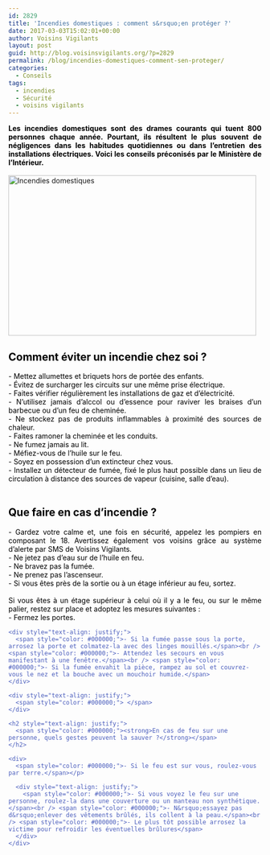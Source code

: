 ```yaml
---
id: 2829
title: 'Incendies domestiques : comment s&rsquo;en protéger ?'
date: 2017-03-03T15:02:01+00:00
author: Voisins Vigilants
layout: post
guid: http://blog.voisinsvigilants.org/?p=2829
permalink: /blog/incendies-domestiques-comment-sen-proteger/
categories:
  - Conseils
tags:
  - incendies
  - Sécurité
  - voisins vigilants
---
```

<div style="color: #4b5ebd; text-align: justify;">
  <span style="color: #000000;"><strong>Les incendies domestiques sont des drames courants qui tuent 800 personnes chaque année. Pourtant, ils résultent le plus souvent de négligences dans les habitudes quotidiennes ou dans l’entretien des installations électriques. Voici les conseils préconisés par le Ministère de l&rsquo;Intérieur. </strong></span>
</div>

<div style="color: #4b5ebd; text-align: justify;">
  <span style="color: #ffffff;">voisins</span>
</div>

<div style="color: #4b5ebd; text-align: justify;">
  <span style="color: #000000;"><a href="./../../images/2017/02/assurance-detecteur-fumee.jpg"><img class="aligncenter wp-image-2832 " src="./../../images/2017/02/assurance-detecteur-fumee.jpg" alt="Incendies domestiques" width="493" height="319" /></a></span>
</div>

<h2 style="color: #4b5ebd; text-align: justify;">
  <span style="color: #000000;"><strong>Comment éviter un incendie chez soi ?</strong></span>
</h2>

<div style="color: #4b5ebd; text-align: justify;">
  <span style="color: #000000;">- Mettez allumettes et briquets hors de portée des enfants.</span>
</div>

<div style="color: #4b5ebd; text-align: justify;">
  <span style="color: #000000;">- Évitez de surcharger les circuits sur une même prise électrique.</span>
</div>

<div style="color: #4b5ebd; text-align: justify;">
  <span style="color: #000000;">- Faites vérifier régulièrement les installations de gaz et d&rsquo;électricité.</span>
</div>

<div style="color: #4b5ebd; text-align: justify;">
  <span style="color: #000000;">- N&rsquo;utilisez jamais d&rsquo;alccol ou d&rsquo;essence pour raviver les braises d&rsquo;un barbecue ou d&rsquo;un feu de cheminée. </span>
</div>

<div style="color: #4b5ebd; text-align: justify;">
  <span style="color: #000000;">- Ne stockez pas de produits inflammables à proximité des sources de chaleur.</span>
</div>

<div style="color: #4b5ebd; text-align: justify;">
  <span style="color: #000000;">- Faites ramoner la cheminée et les conduits. </span>
</div>

<div style="color: #4b5ebd; text-align: justify;">
  <span style="color: #000000;">- Ne fumez jamais au lit.</span>
</div>

<div style="color: #4b5ebd; text-align: justify;">
  <span style="color: #000000;">- Méfiez-vous de l&rsquo;huile sur le feu.</span>
</div>

<div style="color: #4b5ebd; text-align: justify;">
  <span style="color: #000000;">- Soyez en possession d&rsquo;un extincteur chez vous.</span>
</div>

<div style="color: #4b5ebd; text-align: justify;">
  <span style="color: #000000;">- Installez un détecteur de fumée, fixé le plus haut possible dans un lieu de circulation à distance des sources de vapeur (cuisine, salle d&rsquo;eau).</span>
</div>

<div style="color: #4b5ebd; text-align: justify;">
  <span style="color: #ffffff;">voisins</span>
</div>

<h2 style="color: #4b5ebd; text-align: justify;">
  <span style="color: #000000;"><strong>Que faire en cas d&rsquo;incendie ? </strong></span>
</h2>

<div style="color: #4b5ebd;">
  <div style="text-align: justify;">
    <span style="color: #000000;">- Gardez votre calme et, une fois en sécurité, appelez les pompiers en composant le 18. Avertissez également vos voisins grâce au système d&rsquo;alerte par SMS de Voisins Vigilants.</span>
  </div>
  
  <div style="text-align: justify;">
    <span style="color: #000000;">- Ne jetez pas d&rsquo;eau sur de l&rsquo;huile en feu.</span><br /> <span style="color: #000000;">- Ne bravez pas la fumée.</span><br /> <span style="color: #000000;">- Ne prenez pas l&rsquo;ascenseur.</span>
  </div>
  
  <div style="text-align: justify;">
    <span style="color: #000000;">- Si vous êtes près de la sortie ou à un étage inférieur au feu, sortez.</span>
  </div>
  
  <div style="text-align: justify;">
    <span style="color: #000000;"> </span>
  </div>
  
  <div style="text-align: justify;">
    <span style="color: #000000;">Si vous êtes à un étage supérieur à celui où il y a le feu, ou sur le même palier, restez sur place et adoptez les mesures suivantes :</span>
  </div>
  
  <div>
    <span style="color: #000000;">- Fermez les portes.</span></p> 
    
    <div style="text-align: justify;">
      <span style="color: #000000;">- Si la fumée passe sous la porte, arrosez la porte et colmatez-la avec des linges mouillés.</span><br /> <span style="color: #000000;">- Attendez les secours en vous manifestant à une fenêtre.</span><br /> <span style="color: #000000;">- Si la fumée envahit la pièce, rampez au sol et couvrez-vous le nez et la bouche avec un mouchoir humide.</span>
    </div>
    
    <div style="text-align: justify;">
      <span style="color: #000000;"> </span>
    </div>
    
    <h2 style="text-align: justify;">
      <span style="color: #000000;"><strong>En cas de feu sur une personne, quels gestes peuvent la sauver ?</strong></span>
    </h2>
    
    <div>
      <span style="color: #000000;">- Si le feu est sur vous, roulez-vous par terre.</span></p> 
      
      <div style="text-align: justify;">
        <span style="color: #000000;">- Si vous voyez le feu sur une personne, roulez-la dans une couverture ou un manteau non synthétique.</span><br /> <span style="color: #000000;">- N&rsquo;essayez pas d&rsquo;enlever des vêtements brûlés, ils collent à la peau.</span><br /> <span style="color: #000000;">- Le plus tôt possible arrosez la victime pour refroidir les éventuelles brûlures</span>
      </div>
    </div>
  </div>
</div>